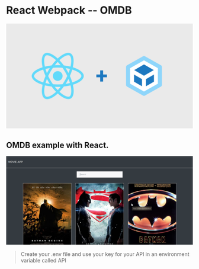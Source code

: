 # React Webpack -- OMDB

![Title image](./img/Title-image.png "Title image")
 
## OMDB example with React.

![Capture](./img/Capture.png "Capture")

> Create your .env file and use your key for your API in an environment variable called API